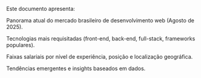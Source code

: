 Este documento apresenta:

Panorama atual do mercado brasileiro de desenvolvimento web (Agosto de 2025).

Tecnologias mais requisitadas (front-end, back-end, full-stack, frameworks populares).

Faixas salariais por nível de experiência, posição e localização geográfica.

Tendências emergentes e insights baseados em dados.
